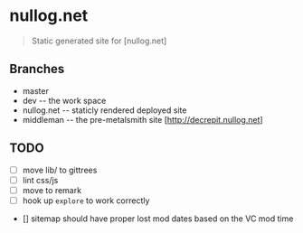 # nullog.net

> Static generated site for [nullog.net]

## Branches
 - master
 - dev -- the work space
 - nullog.net -- staticly rendered deployed site
 - middleman  -- the pre-metalsmith site [http://decrepit.nullog.net]
 
## TODO
 - [ ] move lib/ to gittrees
 - [ ] lint css/js
 - [ ] move to remark
 - [ ] hook up `explore` to work correctly
 - [] sitemap should have proper lost mod dates based on the VC mod time